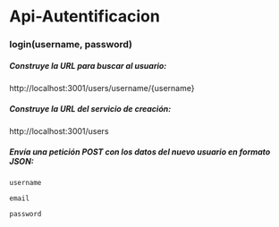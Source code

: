 # Api-Autentificacion
### login(username, password)
##### Construye la URL para buscar al usuario:
http://localhost:3001/users/username/{username}

##### Construye la URL del servicio de creación:
http://localhost:3001/users

##### Envía una petición POST con los datos del nuevo usuario en formato JSON:

    username

    email

    password
